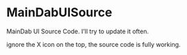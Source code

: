 # MainDabUISource
MainDab UI Source Code. I'll try to update it often.


ignore the X icon on the top, the source code is fully working.
